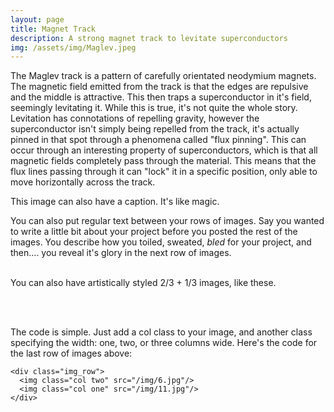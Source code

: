 ```yaml
---
layout: page
title: Magnet Track
description: A strong magnet track to levitate superconductors
img: /assets/img/Maglev.jpeg
---
```


The Maglev track is a pattern of carefully orientated neodymium magnets. The magnetic field emitted from the track is that the edges are repulsive and the middle is attractive. This then traps a superconductor in it's field, seemingly levitating it. While this is true, it's not quite the whole story. Levitation has connotations of repelling gravity, however the superconductor isn't simply being repelled from the track, it's actually pinned in that spot through a phenomena called "flux pinning". This can occur through an interesting property of superconductors, which is that all magnetic fields completely pass through the material. This means that the flux lines passing through it can "lock" it in a specific position, only able to move horizontally across the track.

</div>
<div class="img_row">
    <img class="col three" src="{{ site.baseurl }}/assets/img/track.jpeg" alt="" title="example image"/>
</div>
<div class="col three caption">
    This image can also have a caption. It's like magic.
</div>

You can also put regular text between your rows of images. Say you wanted to write a little bit about your project before you posted the rest of the images. You describe how you toiled, sweated, *bled* for your project, and then.... you reveal it's glory in the next row of images.


<div class="img_row">
    <img class="col two" src="{{ site.baseurl }}/assets/img/6.jpg" alt="" title="example image"/>
    <img class="col one" src="{{ site.baseurl }}/assets/img/11.jpg" alt="" title="example image"/>
</div>
<div class="col three caption">
    You can also have artistically styled 2/3 + 1/3 images, like these.
</div>


<br/><br/>


The code is simple. Just add a col class to your image, and another class specifying the width: one, two, or three columns wide. Here's the code for the last row of images above:

    <div class="img_row">
      <img class="col two" src="/img/6.jpg"/>
      <img class="col one" src="/img/11.jpg"/>
    </div>

